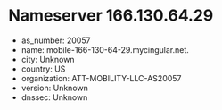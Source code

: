 # Nameserver 166.130.64.29

* as_number: 20057
* name: mobile-166-130-64-29.mycingular.net.
* city: Unknown
* country: US
* organization: ATT-MOBILITY-LLC-AS20057
* version: Unknown
* dnssec: Unknown
